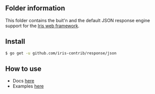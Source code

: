 ## Folder information

This folder contains the buit'n and the default JSON response engine support for the [Iris web framework](https://github.com/kataras/iris).


## Install

```sh
$ go get -u github.com/iris-contrib/response/json
```


## How to use

- Docs [here](https://kataras.gitbooks.io/iris/content/render_response.html)
- Examples [here](https://github.com/iris-contrib/examples/tree/master/response_engines)
